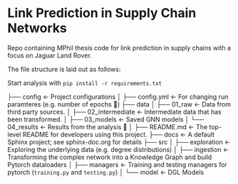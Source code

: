 # Link Prediction in Supply Chain Networks

Repo containing MPhil thesis code for link prediction in supply chains with a focus on Jaguar Land Rover.

The file structure is laid out as follows:

Start analysis with `pip install -r requirements.txt`

├── config              <- Project configurations
│   ├── config.yml      <- For changing run paramteres (e.g. number of epochs 🌝)
├── data
│   ├── 01_raw          <- Data from third party sources.
│   ├── 02_intermediate <- Intermediate data that has been transformed.
│   ├── 03_models       <- Saved GNN models
│   └── 04_results      <- Results from the analysis 🚀
│
├── README.md           <- The top-level README for developers using this project.
├── docs                <- A default Sphinx project; see sphinx-doc.org for details
├── src
│   ├── exploration     <- Exploring the underlying data (e.g. degree distributions)
│   ├── ingestion       <- Transforming the complex network into a Knowledge Graph and build Pytorch dataloaders
│   ├── managers        <- Training and testing managers for pytorch (`training.py` and `testing.py`)
│   └── model           <- DGL Models
